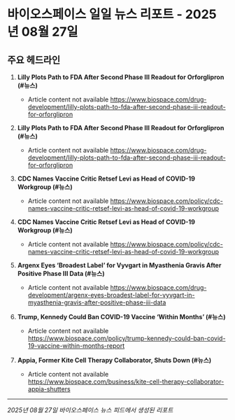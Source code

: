 # 바이오스페이스 일일 뉴스 리포트 - 2025년 08월 27일


## 주요 헤드라인

1. **Lilly Plots Path to FDA After Second Phase III Readout for Orforglipron (#뉴스)**
   - Article content not available
   <https://www.biospace.com/drug-development/lilly-plots-path-to-fda-after-second-phase-iii-readout-for-orforglipron>

2. **Lilly Plots Path to FDA After Second Phase III Readout for Orforglipron (#뉴스)**
   - Article content not available
   <https://www.biospace.com/drug-development/lilly-plots-path-to-fda-after-second-phase-iii-readout-for-orforglipron>

3. **CDC Names Vaccine Critic Retsef Levi as Head of COVID-19 Workgroup (#뉴스)**
   - Article content not available
   <https://www.biospace.com/policy/cdc-names-vaccine-critic-retsef-levi-as-head-of-covid-19-workgroup>

4. **CDC Names Vaccine Critic Retsef Levi as Head of COVID-19 Workgroup (#뉴스)**
   - Article content not available
   <https://www.biospace.com/policy/cdc-names-vaccine-critic-retsef-levi-as-head-of-covid-19-workgroup>

5. **Argenx Eyes ‘Broadest Label’ for Vyvgart in Myasthenia Gravis After Positive Phase III Data (#뉴스)**
   - Article content not available
   <https://www.biospace.com/drug-development/argenx-eyes-broadest-label-for-vyvgart-in-myasthenia-gravis-after-positive-phase-iii-data>

6. **Trump, Kennedy Could Ban COVID-19 Vaccine ‘Within Months’ (#뉴스)**
   - Article content not available
   <https://www.biospace.com/policy/trump-kennedy-could-ban-covid-19-vaccine-within-months-report>

7. **Appia, Former Kite Cell Therapy Collaborator, Shuts Down (#뉴스)**
   - Article content not available
   <https://www.biospace.com/business/kite-cell-therapy-collaborator-appia-shutters>


---
*2025년 08월 27일 바이오스페이스 뉴스 피드에서 생성된 리포트*